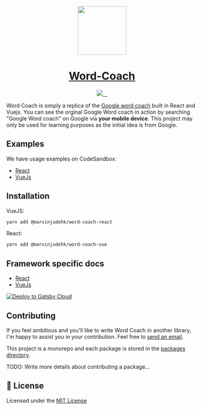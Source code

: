 <p align="center">
  <a href="https://nextjs.org">
    <picture>
      <source media="(prefers-color-scheme: dark)" srcset="https://assets.vercel.com/image/upload/v1662130559/nextjs/Icon_dark_background.png">
      <img src="https://assets.vercel.com/image/upload/v1662130559/nextjs/Icon_light_background.png" height="128">
    </picture>
    <h1 align="center">Word-Coach</h1>
  </a>
</p>

<p align="center">
  <a aria-label="Vercel logo" href="https://vercel.com">
    <img src="https://img.shields.io/badge/MADE%20BY%20Vercel-000000.svg?style=for-the-badge&logo=Vercel&labelColor=000">
  </a>
  <a aria-label="NPM version" href="https://www.npmjs.com/package/next">
    <img alt="" src="https://img.shields.io/npm/v/next.svg?style=for-the-badge&labelColor=000000">
  </a>
  <a aria-label="License" href="https://github.com/vercel/next.js/blob/canary/license.md">
    <img alt="" src="https://img.shields.io/npm/l/next.svg?style=for-the-badge&labelColor=000000">
  </a>
  <a aria-label="Join the community on GitHub" href="https://github.com/vercel/next.js/discussions">
    <img alt="" src="https://img.shields.io/badge/Join%20the%20community-blueviolet.svg?style=for-the-badge&logo=Next.js&labelColor=000000&logoWidth=20">
  </a>
</p>

Word Coach is simply a replica of the [Google word coach](https://www.seoexpertindelhi.in/google-word-coach/) built in React and Vuejs. You can see the orginal Google Word coach in action by searching "Google Word coach" on Google via **your mobile device**. This project may only be used for learning purposes as the initial idea is from Google.

## Examples

We have usage examples on CodeSandbox:

- [React](https://codesandbox.com/iiheu3hg7e83)
- [VueJs](https://codesandbox.com/iiheu3hg7e8ri3ieh3)

## Installation

VueJS:

```bash
yarn add @marvinjudehk/word-coach-react
```

React:

```bash
yarn add @marvinjudehk/word-coach-vue
```

## Framework specific docs

- [React](https://github.com/marvinjude/word-coach/packages/word-coach-react)
- [VueJs](https://github.com/marvinjude/word-coach/packages/word-coach-vue)

[![Deploy to Gatsby Cloud](https://www.gatsbyjs.com/deploynow.svg)](https://www.gatsbyjs.com/dashboard/deploynow?url=https://github.com/gatsbyjs/gatsby-starter-blog)

## Contributing

If you feel ambitious and you'll like to write Word Coach in another library, I'm happy to assist you in your contribution. Feel free to [send an email](mailto::marvinjudehk@gmail.com).

This project is a monorepo and each package is stored in the [packages directory](https://github.com/marvinjude/word-coach/packages/).

TODO: Write more details about contributing a package...

## 📝 License

Licensed under the [MIT License](https://github.com/marvinjude/word-coach/license.md)
